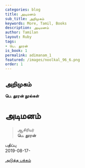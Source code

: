 ```yaml
---
categories: blog
title: அடிமனம்
sub_title: அறிமுகம்
keywords: More, Tamil, Books
description: அடிமனம்
author: Tamilan
layout: Ruby
tags:
- பெ. தூரன்
is_book: 1
permalink: adimanam_1
featured: /images/noolkal_96_6.png
order: 1
---
```



## அறிமுகம்

**பெ. தூரன் நூல்கள்**

# அடிமனம்

> ஆசிரியர்  
>  **பெ. தூரன்**

பதிப்பு  
2019-08-17-

[அடுத்த பக்கம்](adimanam_2)